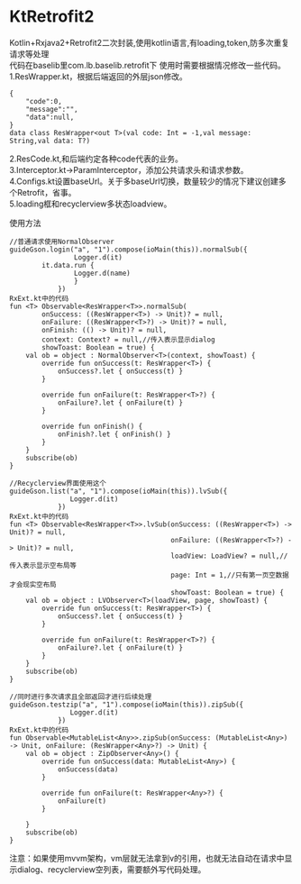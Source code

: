 # KtRetrofit2
Kotlin+Rxjava2+Retrofit2二次封装,使用kotlin语言,有loading,token,防多次重复请求等处理  
代码在baselib里com.lb.baselib.retrofit下
使用时需要根据情况修改一些代码。  
1.ResWrapper.kt，根据后端返回的外层json修改。
```  
{
	"code":0,
	"message":"",
	"data":null,
}
data class ResWrapper<out T>(val code: Int = -1,val message: String,val data: T?)
```
2.ResCode.kt,和后端约定各种code代表的业务。    
3.Interceptor.kt->ParamInterceptor，添加公共请求头和请求参数。  
4.Configs.kt设置baseUrl。关于多baseUrl切换，数量较少的情况下建议创建多个Retrofit，省事。  
5.loading框和recyclerview多状态loadview。  


使用方法  
```
//普通请求使用NormalObserver
guideGson.login("a", "1").compose(ioMain(this)).normalSub({
                Logger.d(it)
		it.data.run { 
                Logger.d(name)    
                }
            })
RxExt.kt中的代码			
fun <T> Observable<ResWrapper<T>>.normalSub(
        onSuccess: ((ResWrapper<T>) -> Unit)? = null,
        onFailure: ((ResWrapper<T>?) -> Unit)? = null,
        onFinish: (() -> Unit)? = null,
        context: Context? = null,//传入表示显示dialog
        showToast: Boolean = true) {
    val ob = object : NormalObserver<T>(context, showToast) {
        override fun onSuccess(t: ResWrapper<T>) {
            onSuccess?.let { onSuccess(t) }
        }

        override fun onFailure(t: ResWrapper<T>?) {
            onFailure?.let { onFailure(t) }
        }

        override fun onFinish() {
            onFinish?.let { onFinish() }
        }
    }
    subscribe(ob)
}
```
```
//Recyclerview界面使用这个
guideGson.list("a", "1").compose(ioMain(this)).lvSub({
               Logger.d(it)
            })
RxExt.kt中的代码
fun <T> Observable<ResWrapper<T>>.lvSub(onSuccess: ((ResWrapper<T>) -> Unit)? = null,
                                        onFailure: ((ResWrapper<T>?) -> Unit)? = null,
                                        loadView: LoadView? = null,//传入表示显示空布局等
                                        page: Int = 1,//只有第一页空数据才会现实空布局
                                        showToast: Boolean = true) {
    val ob = object : LVObserver<T>(loadView, page, showToast) {
        override fun onSuccess(t: ResWrapper<T>) {
            onSuccess?.let { onSuccess(t) }
        }

        override fun onFailure(t: ResWrapper<T>?) {
            onFailure?.let { onFailure(t) }
        }
    }
    subscribe(ob)
}
```

```
//同时进行多次请求且全部返回才进行后续处理
guideGson.testzip("a", "1").compose(ioMain(this)).zipSub({
               Logger.d(it)
            })
RxExt.kt中的代码
fun Observable<MutableList<Any>>.zipSub(onSuccess: (MutableList<Any>) -> Unit, onFailure: (ResWrapper<Any>?) -> Unit) {
    val ob = object : ZipObserver<Any>() {
        override fun onSuccess(data: MutableList<Any>) {
            onSuccess(data)
        }

        override fun onFailure(t: ResWrapper<Any>?) {
            onFailure(t)
        }

    }
    subscribe(ob)
}
```

注意：如果使用mvvm架构，vm层就无法拿到v的引用，也就无法自动在请求中显示dialog、recyclerview空列表，需要额外写代码处理。
